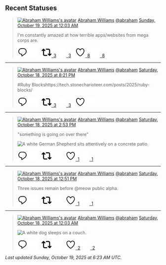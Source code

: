 ## Recent Statuses

> <a href="https://indieweb.social/@abraham"><img alt="Abraham Williams's avatar" src="https://cdn.masto.host/indiewebsocial/accounts/avatars/109/292/540/382/343/163/original/d00f2e03ce9c85b1.jpg" height="24" width="24" ></a> [Abraham Williams](https://indieweb.social/@abraham) [@abraham](https://indieweb.social/@abraham) [Sunday, October 19, 2025 at 12:03 AM](https://indieweb.social/@abraham/115397898512163703)
>
> I&#39;m constantly amazed at how terrible apps/websites from mega corps are.
>
> [![Reply](./images/reply_light.svg#gh-light-mode-only "Reply")](https://indieweb.social/@abraham/115397898512163703#gh-light-mode-only)[![Reply](./images/reply.svg#gh-dark-mode-only "Reply")](https://indieweb.social/@abraham/115397898512163703#gh-dark-mode-only)&emsp;[![Boost](./images/retweet_light.svg#gh-light-mode-only "Boost")&ensp;3](https://indieweb.social/@abraham/115397898512163703#gh-light-mode-only)[![Boost](./images/retweet.svg#gh-dark-mode-only "Boost")&ensp;3](https://indieweb.social/@abraham/115397898512163703#gh-dark-mode-only)&emsp;[![Favorite](./images/like_light.svg#gh-light-mode-only "Favorite")&ensp;8](https://indieweb.social/@abraham/115397898512163703#gh-light-mode-only)[![Favorite](./images/like.svg#gh-dark-mode-only "Favorite")&ensp;8](https://indieweb.social/@abraham/115397898512163703#gh-dark-mode-only)


---

> <a href="https://indieweb.social/@abraham"><img alt="Abraham Williams's avatar" src="https://cdn.masto.host/indiewebsocial/accounts/avatars/109/292/540/382/343/163/original/d00f2e03ce9c85b1.jpg" height="24" width="24" ></a> [Abraham Williams](https://indieweb.social/@abraham) [@abraham](https://indieweb.social/@abraham) [Saturday, October 18, 2025 at 8:21 PM](https://indieweb.social/@abraham/115397028086591187)
>
> #Ruby Blockshttps://tech.stonecharioteer.com/posts/2025/ruby-blocks/
>
> [![Reply](./images/reply_light.svg#gh-light-mode-only "Reply")](https://indieweb.social/@abraham/115397028086591187#gh-light-mode-only)[![Reply](./images/reply.svg#gh-dark-mode-only "Reply")](https://indieweb.social/@abraham/115397028086591187#gh-dark-mode-only)&emsp;[![Boost](./images/retweet_light.svg#gh-light-mode-only "Boost")&ensp;3](https://indieweb.social/@abraham/115397028086591187#gh-light-mode-only)[![Boost](./images/retweet.svg#gh-dark-mode-only "Boost")&ensp;3](https://indieweb.social/@abraham/115397028086591187#gh-dark-mode-only)&emsp;[![Favorite](./images/like_light.svg#gh-light-mode-only "Favorite")](https://indieweb.social/@abraham/115397028086591187#gh-light-mode-only)[![Favorite](./images/like.svg#gh-dark-mode-only "Favorite")](https://indieweb.social/@abraham/115397028086591187#gh-dark-mode-only)


---

> <a href="https://indieweb.social/@abraham"><img alt="Abraham Williams's avatar" src="https://cdn.masto.host/indiewebsocial/accounts/avatars/109/292/540/382/343/163/original/d00f2e03ce9c85b1.jpg" height="24" width="24" ></a> [Abraham Williams](https://indieweb.social/@abraham) [@abraham](https://indieweb.social/@abraham) [Saturday, October 18, 2025 at 2:53 PM](https://indieweb.social/@abraham/115395737513161781)
>
> &quot;something is going on over there&quot;
>
> ![A white German Shepherd sits attentively on a concrete patio.](https://cdn.masto.host/indiewebsocial/media_attachments/files/115/395/736/847/286/062/original/3c46efb9f8a2955b.jpg)
>
> [![Reply](./images/reply_light.svg#gh-light-mode-only "Reply")](https://indieweb.social/@abraham/115395737513161781#gh-light-mode-only)[![Reply](./images/reply.svg#gh-dark-mode-only "Reply")](https://indieweb.social/@abraham/115395737513161781#gh-dark-mode-only)&emsp;[![Boost](./images/retweet_light.svg#gh-light-mode-only "Boost")](https://indieweb.social/@abraham/115395737513161781#gh-light-mode-only)[![Boost](./images/retweet.svg#gh-dark-mode-only "Boost")](https://indieweb.social/@abraham/115395737513161781#gh-dark-mode-only)&emsp;[![Favorite](./images/like_light.svg#gh-light-mode-only "Favorite")&ensp;1](https://indieweb.social/@abraham/115395737513161781#gh-light-mode-only)[![Favorite](./images/like.svg#gh-dark-mode-only "Favorite")&ensp;1](https://indieweb.social/@abraham/115395737513161781#gh-dark-mode-only)


---

> <a href="https://indieweb.social/@abraham"><img alt="Abraham Williams's avatar" src="https://cdn.masto.host/indiewebsocial/accounts/avatars/109/292/540/382/343/163/original/d00f2e03ce9c85b1.jpg" height="24" width="24" ></a> [Abraham Williams](https://indieweb.social/@abraham) [@abraham](https://indieweb.social/@abraham) [Saturday, October 18, 2025 at 12:51 PM](https://indieweb.social/@abraham/115395259038329179)
>
> Three issues remain before @meow public alpha.
>
> [![Reply](./images/reply_light.svg#gh-light-mode-only "Reply")](https://indieweb.social/@abraham/115395259038329179#gh-light-mode-only)[![Reply](./images/reply.svg#gh-dark-mode-only "Reply")](https://indieweb.social/@abraham/115395259038329179#gh-dark-mode-only)&emsp;[![Boost](./images/retweet_light.svg#gh-light-mode-only "Boost")](https://indieweb.social/@abraham/115395259038329179#gh-light-mode-only)[![Boost](./images/retweet.svg#gh-dark-mode-only "Boost")](https://indieweb.social/@abraham/115395259038329179#gh-dark-mode-only)&emsp;[![Favorite](./images/like_light.svg#gh-light-mode-only "Favorite")&ensp;1](https://indieweb.social/@abraham/115395259038329179#gh-light-mode-only)[![Favorite](./images/like.svg#gh-dark-mode-only "Favorite")&ensp;1](https://indieweb.social/@abraham/115395259038329179#gh-dark-mode-only)


---

> <a href="https://indieweb.social/@abraham"><img alt="Abraham Williams's avatar" src="https://cdn.masto.host/indiewebsocial/accounts/avatars/109/292/540/382/343/163/original/d00f2e03ce9c85b1.jpg" height="24" width="24" ></a> [Abraham Williams](https://indieweb.social/@abraham) [@abraham](https://indieweb.social/@abraham) [Saturday, October 18, 2025 at 12:03 AM](https://indieweb.social/@abraham/115392237769015495)
>
> 
>
> ![A white dog sleeps on a couch.](https://cdn.masto.host/indiewebsocial/media_attachments/files/115/392/236/410/108/454/original/1c0d8581107dc848.jpg)
>
> [![Reply](./images/reply_light.svg#gh-light-mode-only "Reply")](https://indieweb.social/@abraham/115392237769015495#gh-light-mode-only)[![Reply](./images/reply.svg#gh-dark-mode-only "Reply")](https://indieweb.social/@abraham/115392237769015495#gh-dark-mode-only)&emsp;[![Boost](./images/retweet_light.svg#gh-light-mode-only "Boost")](https://indieweb.social/@abraham/115392237769015495#gh-light-mode-only)[![Boost](./images/retweet.svg#gh-dark-mode-only "Boost")](https://indieweb.social/@abraham/115392237769015495#gh-dark-mode-only)&emsp;[![Favorite](./images/like_light.svg#gh-light-mode-only "Favorite")&ensp;2](https://indieweb.social/@abraham/115392237769015495#gh-light-mode-only)[![Favorite](./images/like.svg#gh-dark-mode-only "Favorite")&ensp;2](https://indieweb.social/@abraham/115392237769015495#gh-dark-mode-only)


_Last updated Sunday, October 19, 2025 at 6:23 AM UTC._
